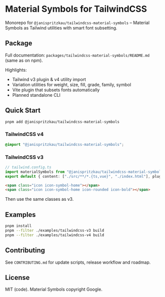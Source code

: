 # Material Symbols for TailwindCSS

Monorepo for `@janispritzkau/tailwindcss-material-symbols` – Material Symbols as Tailwind utilities with smart font subsetting.

## Package

Full documentation: `packages/tailwindcss-material-symbols/README.md` (same as on npm).

Highlights:

- Tailwind v3 plugin & v4 utility import
- Variation utilities for weight, size, fill, grade, family, symbol
- Vite plugin that subsets fonts automatically
- Planned standalone CLI

## Quick Start

```bash
pnpm add @janispritzkau/tailwindcss-material-symbols
```

### TailwindCSS v4

```css
@import "@janispritzkau/tailwindcss-material-symbols";
```

### TailwindCSS v3

```ts
// tailwind.config.ts
import materialSymbols from "@janispritzkau/tailwindcss-material-symbols";
export default { content: ["./src/**/*.{ts,vue}", "./index.html"], plugins: [materialSymbols] };
```

```html
<span class="icon icon-symbol-home"></span>
<span class="icon icon-symbol-home icon-rounded icon-bold"></span>
```

Then use the same classes as v3.

## Examples

```bash
pnpm install
pnpm --filter ./examples/tailwindcss-v3 build
pnpm --filter ./examples/tailwindcss-v4 build
```

## Contributing

See `CONTRIBUTING.md` for update scripts, release workflow and roadmap.

## License

MIT (code). Material Symbols copyright Google.
